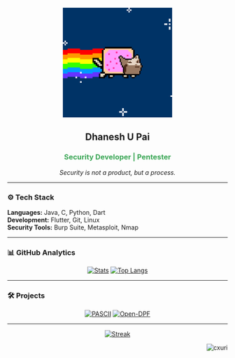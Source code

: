 <p align="center">
  <img src="https://github.com/cxuri/cxuri/blob/main/nyan.gif?raw=true" width="250">
</p>

<h2 align="center">Dhanesh U Pai</h1>
<h3 align="center" style="color: #3aa655">Security Developer | Pentester</h3>

<p align="center">
  <i>Security is not a product, but a process.</i>
</p>

---

### ⚙️ Tech Stack
**Languages:** Java, C, Python, Dart  
**Development:** Flutter, Git, Linux  
**Security Tools:** Burp Suite, Metasploit, Nmap  

---

### 📊 GitHub Analytics
<div align="center">

[![Stats](https://github-readme-stats.vercel.app/api?username=cxuri&show_icons=true&count_private=true&theme=dark&hide_border=true&bg_color=00000000&text_color=d0d0d0&icon_color=3aa655)](https://github.com/cxuri)
[![Top Langs](https://github-readme-stats.vercel.app/api/top-langs/?username=cxuri&layout=compact&theme=dark&hide_border=true&bg_color=00000000&text_color=d0d0d0&title_color=3aa655)](https://github.com/cxuri)
</div>

---

### 🛠️ Projects
<div align="center">

[![PASCII](https://github-readme-stats.vercel.app/api/pin/?username=cxuri&repo=pascii&theme=dark&hide_border=true&bg_color=00000000&text_color=d0d0d0&title_color=3aa655)](https://github.com/cxuri/pascii)
[![Open-DPF](https://github-readme-stats.vercel.app/api/pin/?username=cxuri&repo=open-dpf&theme=dark&hide_border=true&bg_color=00000000&text_color=d0d0d0&title_color=3aa655)](https://github.com/cxuri/open-dpf)
</div>

---

<div align="center">

[![Streak](https://streak-stats.demolab.com?user=cxuri&theme=dark&hide_border=true&background=00000000&dates=d0d0d0&stroke=3aa655)](https://github.com/cxuri)
</div>

<p align="right">
  <img src="https://komarev.com/ghpvc/?username=cxuri&label=Profile+Views&color=3aa655&style=flat" alt="cxuri" /> 
</p>

